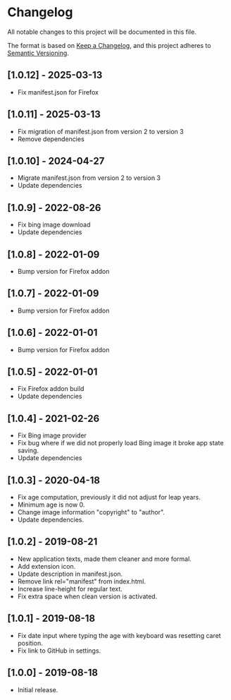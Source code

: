 # Changelog

All notable changes to this project will be documented in this file.

The format is based on [Keep a Changelog](https://keepachangelog.com/en/1.0.0/),
and this project adheres to [Semantic Versioning](https://semver.org/spec/v2.0.0.html).

## [1.0.12] - 2025-03-13

- Fix manifest.json for Firefox

## [1.0.11] - 2025-03-13

- Fix migration of manifest.json from version 2 to version 3
- Remove dependencies

## [1.0.10] - 2024-04-27

- Migrate manifest.json from version 2 to version 3
- Update dependencies

## [1.0.9] - 2022-08-26

- Fix bing image download
- Update dependencies

## [1.0.8] - 2022-01-09

- Bump version for Firefox addon

## [1.0.7] - 2022-01-09

- Bump version for Firefox addon

## [1.0.6] - 2022-01-01

- Bump version for Firefox addon

## [1.0.5] - 2022-01-01

- Fix Firefox addon build
- Update dependencies

## [1.0.4] - 2021-02-26

- Fix Bing image provider
- Fix bug where if we did not properly load Bing image it broke app state saving.
- Update dependencies

## [1.0.3] - 2020-04-18

- Fix age computation, previously it did not adjust for leap years.
- Minimum age is now 0.
- Change image information "copyright" to "author".
- Update dependencies.

## [1.0.2] - 2019-08-21

- New application texts, made them cleaner and more formal.
- Add extension icon.
- Update description in manifest.json.
- Remove link rel="manifest" from index.html.
- Increase line-height for regular text.
- Fix extra space when clean version is activated.

## [1.0.1] - 2019-08-18

- Fix date input where typing the age with keyboard was resetting caret position.
- Fix link to GitHub in settings.

## [1.0.0] - 2019-08-18

- Initial release.
